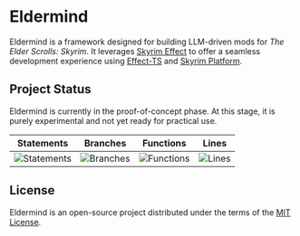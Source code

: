 # Eldermind #

Eldermind is a framework designed for building LLM-driven mods for _The Elder Scrolls: Skyrim_. It
leverages [Skyrim Effect](https://github.com/mysticfall/skyrim-effect) to offer a
seamless development experience using [Effect-TS](https://effect.website/)
and [Skyrim Platform](https://www.nexusmods.com/skyrimspecialedition/mods/54909).

## Project Status

Eldermind is currently in the proof-of-concept phase. At this stage, it is purely experimental and not yet ready for
practical use.

| Statements                  | Branches                | Functions                 | Lines             |
| --------------------------- | ----------------------- | ------------------------- | ----------------- |
| ![Statements](https://img.shields.io/badge/statements-75.32%25-red.svg?style=flat) | ![Branches](https://img.shields.io/badge/branches-82.99%25-yellow.svg?style=flat) | ![Functions](https://img.shields.io/badge/functions-52.79%25-red.svg?style=flat) | ![Lines](https://img.shields.io/badge/lines-75.32%25-red.svg?style=flat) |

## License

Eldermind is an open-source project distributed under the terms of the [MIT License](LICENSE).
